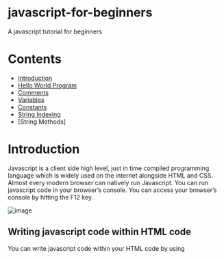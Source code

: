 # javascript-for-beginners
A javascript tutorial for beginners

# Contents
- [Introduction](https://github.com/SpaciousCoder78/javascript-for-beginners/blob/main/README.md#introduction) [](url)
- [Hello World Program](https://github.com/SpaciousCoder78/javascript-for-beginners#creating-a-hello-world-program) [](url)
- [Comments](https://github.com/SpaciousCoder78/javascript-for-beginners#comments) [](url)
- [Variables](https://github.com/SpaciousCoder78/javascript-for-beginners#variables) [](url)
- [Constants](https://github.com/SpaciousCoder78/javascript-for-beginners/blob/main/README.md#constants) [](url)
- [String Indexing](https://github.com/SpaciousCoder78/javascript-for-beginners/blob/main/README.md#string-indexing) [](url)
- [String Methods]

# Introduction


Javascript is a client side high level, just in time compiled programming language which is widely used on the internet alongside HTML and CSS. 
Almost every modern browser can natively run Javascript.
You can run javascript code in your browser’s console.
You can access your browser’s console by hitting the F12 key.
 
![image](https://user-images.githubusercontent.com/88923986/174623199-e18ceb0f-19a4-4da3-b4f1-e4d203dcc7b8.png)

## Writing javascript code within HTML code
You can write javascript code within your HTML code by using <script> tag. All the javascript code goes within the tags.
 ![image](https://user-images.githubusercontent.com/88923986/174623842-5c2a5442-5907-4889-a2ac-4e8a669f34fb.png)

 
Or you can create a separate .js file and link it in your HTML code.
 
 ![image](https://user-images.githubusercontent.com/88923986/174623896-9e2c3c88-184b-4536-a76d-9976d5611b42.png)

# Creating a hello world program
Just like in python, the length of hello world program in javascript is just one line.

![image](https://user-images.githubusercontent.com/88923986/174624105-8dcd4431-e796-43a2-a3f0-b60f7d25467f.png)

# Comments

Comments are used for documentation purposes and are not executed when the program runs.
In Javascript you can add comments using //

 ![image](https://user-images.githubusercontent.com/88923986/175223617-0474e3e2-bb23-463b-891d-3e99171dfeea.png)

# Variables
Variables can store some information and the stored information can be changed at a later time
## Declaring a variable
We can declare a variable by typing “var variablename=value;”
We can also use 'let' instead of var
 
![image](https://user-images.githubusercontent.com/88923986/175541294-1fbe79f9-729a-4f99-9c81-99a8ba84a4ca.png)
## Using a variable
We can use a variable anywhere by mentioning it. 

![image](https://user-images.githubusercontent.com/88923986/175541410-59342ed8-9cdc-4150-9758-a769acf28e50.png)
## Changing value of a variable
We can change the value of a variable by redefining it. We do not have to mention var while redefining a variable.

![image](https://user-images.githubusercontent.com/88923986/175541645-d3e07a7c-0afe-4195-8e61-0e858e18194e.png)

## Rules for naming a variable

We need to follow certain rules while naming variables. Not following the rules will get us some errors.

Rules:
- Variable cannot start with a number(eg. 1value)
- We can use only underscore(_) or dollarsign($) in the beginning of a variable name
- We cannot use spaces while naming variables
 
# Constants
Constants, unlike variables, have a fixed value, which means that the value of a constant cannot be changed.

## Declaring a constant
We have to use 'const' before defining a constant
 
![image](https://user-images.githubusercontent.com/88923986/176846631-2739e3bc-e034-48b9-8665-ef827681f666.png)
 
# String Indexing
 When we declare a string, we can access individual characters of the string using index numbers. Index numbers start from zero.
 
![image](https://user-images.githubusercontent.com/88923986/176847596-4e755718-0b94-49e9-ae73-66434c9859b1.png)

## Printing a character of the string

We can print a character of the string using "variablename[indexnumber]"

![image](https://user-images.githubusercontent.com/88923986/176848471-c5f07feb-529c-41c0-9ac5-79514c82d09e.png)

## Length of the string
 
We can find the length of the string using "variablename.length"
 
![image](https://user-images.githubusercontent.com/88923986/176848785-3a4668eb-c5ac-425a-a717-9164fe661f22.png)
 
## Last Index of a string

We can find the last index of a string using "variablename.length-1"

![image](https://user-images.githubusercontent.com/88923986/176849133-2bd3c338-5be5-4c74-80cf-7c853dac6b06.png)
 
# String Methods
When dealing with strings, we can use methods like trim(), toUpperCase(), toLowercase() and string slicing.

## trim() method
 This method is used to remove whitespaces in a string
 
 ![image](https://user-images.githubusercontent.com/88923986/176851495-735d4c6d-716e-43fd-bbc4-86671b761620.png)

## toUpperCase() Method
 This method changes the text in the string to uppercase 
 
 ![image](https://user-images.githubusercontent.com/88923986/176852687-ac4fe6d5-312d-4a90-bab6-828c1f3dfada.png)

## toLowerCase() Method
 This method changes the text in the string to lowercase
 
 ![image](https://user-images.githubusercontent.com/88923986/176852980-a1367d43-40ee-4d68-b39b-4b1c8b9f4431.png)

## String Slicing
 We can slice a string by mentioning parameters using slice() function
 
 ![image](https://user-images.githubusercontent.com/88923986/176853669-db821336-d336-4317-8edd-6a3d99bbf1ba.png)
 
 

 

 





